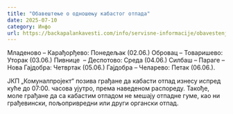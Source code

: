 ```yaml
---
title: "Обавештење о одношењу кабастог отпада"
date: 2025-07-10
category: Инфо
url: https://backapalankavesti.com/info/servisne-informacije/obavestenje-o-odnosenju-kabastog-otpada/
---
```


Младеново – Карађорђево: Понедељак (02.06.)
Обровац – Товаришево: Уторак (03.06.)
Пивнице  – Деспотово: Среда (04.06.)
Силбаш – Параге – Нова Гајдобра: Четвртак (05.06.)
Гајдобра – Челарево: Петак (06.06.).

ЈКП „Комуналпројект“ позива грађане да кабасти отпад изнесу испред куће до 07:00. часова ујутро, према наведеном распореду. Такође, моле грађане да са кабастим отпадом не мешају отпадне гуме, као ни грађевински, пољопривредни или други органски отпад.
